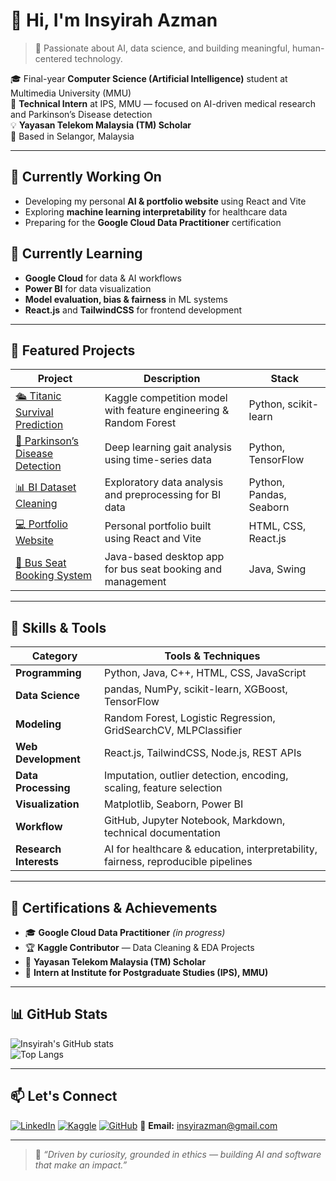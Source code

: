 # 👋 Hi, I'm **Insyirah Azman**

> 🎯 Passionate about AI, data science, and building meaningful, human-centered technology.

🎓 Final-year **Computer Science (Artificial Intelligence)** student at Multimedia University (MMU)  
🧠 **Technical Intern** at IPS, MMU — focused on AI-driven medical research and Parkinson’s Disease detection  
💡 **Yayasan Telekom Malaysia (TM) Scholar**  
📍 Based in Selangor, Malaysia  

---

## 🔭 Currently Working On
- Developing my personal **AI & portfolio website** using React and Vite  
- Exploring **machine learning interpretability** for healthcare data  
- Preparing for the **Google Cloud Data Practitioner** certification

## 🌱 Currently Learning
- **Google Cloud** for data & AI workflows  
- **Power BI** for data visualization  
- **Model evaluation, bias & fairness** in ML systems  
- **React.js** and **TailwindCSS** for frontend development

---

## 🚀 Featured Projects

| Project | Description | Stack |
|----------|--------------|-------|
| [🛳 Titanic Survival Prediction](https://github.com/insyirahazman/titanic-ml) | Kaggle competition model with feature engineering & Random Forest | Python, scikit-learn |
| [🧬 Parkinson’s Disease Detection](https://github.com/insyirahazman/parkinson-ai) | Deep learning gait analysis using time-series data | Python, TensorFlow |
| [📊 BI Dataset Cleaning](https://www.kaggle.com/insyirahazman/bi-data-cleaning-and-eda) | Exploratory data analysis and preprocessing for BI data | Python, Pandas, Seaborn |
| [💻 Portfolio Website](https://github.com/insyirahazman/my-portfolio) | Personal portfolio built using React and Vite | HTML, CSS, React.js |
| [🚌 Bus Seat Booking System](https://github.com/insyirahazman/java-bus-booking) | Java-based desktop app for bus seat booking and management | Java, Swing |

---

## 🧠 Skills & Tools

| Category              | Tools & Techniques                                                                 |
|-----------------------|-------------------------------------------------------------------------------------|
| **Programming**       | Python, Java, C++, HTML, CSS, JavaScript                                           |
| **Data Science**      | pandas, NumPy, scikit-learn, XGBoost, TensorFlow                                   |
| **Modeling**          | Random Forest, Logistic Regression, GridSearchCV, MLPClassifier                    |
| **Web Development**   | React.js, TailwindCSS, Node.js, REST APIs                                          |
| **Data Processing**   | Imputation, outlier detection, encoding, scaling, feature selection                |
| **Visualization**     | Matplotlib, Seaborn, Power BI                                                      |
| **Workflow**          | GitHub, Jupyter Notebook, Markdown, technical documentation                        |
| **Research Interests**| AI for healthcare & education, interpretability, fairness, reproducible pipelines  |

---

## 🏅 Certifications & Achievements
- 🎓 **Google Cloud Data Practitioner** *(in progress)*  
- 🏆 **Kaggle Contributor** — Data Cleaning & EDA Projects  
- 💼 **Yayasan Telekom Malaysia (TM) Scholar**  
- 📖 **Intern at Institute for Postgraduate Studies (IPS), MMU)**  

---

## 📊 GitHub Stats

![Insyirah's GitHub stats](https://github-readme-stats.vercel.app/api?username=insyirahazman&show_icons=true&theme=calm_pink&hide_border=true)  
![Top Langs](https://github-readme-stats.vercel.app/api/top-langs/?username=insyirahazman&layout=compact&theme=calm_pink&hide_border=true)

---

## 📫 Let's Connect

[![LinkedIn](https://img.shields.io/badge/LinkedIn-Insyirah%20Azman-blue?logo=linkedin&logoColor=white)](https://www.linkedin.com/in/insyirah-azman-022849213/)
[![Kaggle](https://img.shields.io/badge/Kaggle-Profile-20BEFF?logo=kaggle&logoColor=white)](https://www.kaggle.com/insyirahazman)
[![GitHub](https://img.shields.io/badge/GitHub-insyirahazman-181717?logo=github)](https://github.com/insyirahazman)
📧 **Email:** [insyirazman@gmail.com](mailto:insyirazman@gmail.com)

---

> 💬 *“Driven by curiosity, grounded in ethics — building AI and software that make an impact.”*